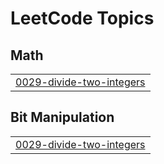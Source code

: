 

<!---LeetCode Topics Start-->
# LeetCode Topics
## Math
|  |
| ------- |
| [0029-divide-two-integers](https://github.com/deepakpathik/deepakpathik/tree/master/0029-divide-two-integers) |
## Bit Manipulation
|  |
| ------- |
| [0029-divide-two-integers](https://github.com/deepakpathik/deepakpathik/tree/master/0029-divide-two-integers) |
<!---LeetCode Topics End-->
